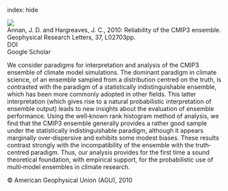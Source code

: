 index: hide

<div class="Citation">
    <div class="Citation-thumb CitationThumb-linked"  data-href="https://doi.org/10.1029/2009gl041994">
      <img src="https://static.claimspace.cloud/climate-study-static/refs/thumbs/10/Annan_and_Hargreaves_2010-thumb.png" />
    </div>

  <div class="Citation-body">
    <div class="Citation-text">Annan, J. D. and Hargreaves, J. C., 2010: Reliability of the CMIP3 ensemble. <span class="Article-journal">Geophysical  Research Letters, </span><span class="Article-volume">37, </span>L02703pp.</div>
    <div class="Citation-links">
      <div class="CitationLink" data-href="https://doi.org/10.1029/2009gl041994">
        <div class="CitationLink-icon CitationLink-Doi"></div>
        <div class="CitationLink-text">DOI</div>
      </div>
      <div class="CitationLink" data-href="https://scholar.google.com/scholar?q=10.1029/2009gl041994">
        <div class="CitationLink-icon CitationLink-Scholar"></div>
        <div class="CitationLink-text">Google Scholar</div>
      </div>
    </div>
  </div>
</div>

We consider paradigms for interpretation and analysis of the CMIP3 ensemble of climate model simulations. The dominant paradigm in climate science, of an ensemble sampled from a distribution centred on the truth, is contrasted with the paradigm of a statistically indistinguishable ensemble, which has been more commonly adopted in other fields. This latter interpretation (which gives rise to a natural probabilistic interpretation of ensemble output) leads to new insights about the evaluation of ensemble performance. Using the well‐known rank histogram method of analysis, we find that the CMIP3 ensemble generally provides a rather good sample under the statistically indistinguishable paradigm, although it appears marginally over‐dispersive and exhibits some modest biases. These results contrast strongly with the incompatibility of the ensemble with the truth‐centred paradigm. Thus, our analysis provides for the first time a sound theoretical foundation, with empirical support, for the probabilistic use of multi‐model ensembles in climate research.

<div class="Citation-copy">
&copy; American Geophysical Union (AGU), 2010
</div>
